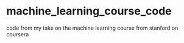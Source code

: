 # machine_learning_course_code
code from my take on the machine learning course from stanford on coursera
